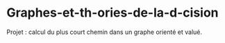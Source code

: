 # Graphes-et-th-ories-de-la-d-cision
Projet : calcul du plus court chemin dans un graphe orienté et valué.
